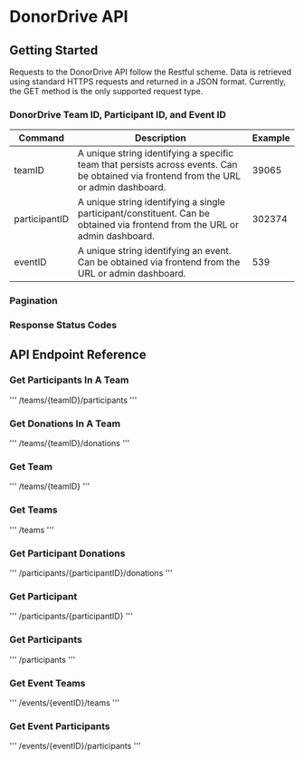 # DonorDrive API

## Getting Started
Requests to the DonorDrive API follow the Restful scheme. Data is retrieved using standard HTTPS requests and returned in a JSON format. Currently, the GET method is the only supported request type.
### DonorDrive Team ID, Participant ID, and Event ID
| Command | Description | Example |
| --- | --- | --- |
| teamID | A unique string identifying a specific team that persists across events. Can be obtained via frontend from the URL or admin dashboard. | 39065 |
| participantID | A unique string identifying a single participant/constituent. Can be obtained via frontend from the URL or admin dashboard. | 302374 |
| eventID |  A unique string identifying an event. Can be obtained via frontend from the URL or admin dashboard. | 539 |
### Pagination
### Response Status Codes
## API Endpoint Reference
### Get Participants In A Team
'''
/teams/{teamID}/participants
'''
### Get Donations In A Team
'''
/teams/{teamID}/donations
'''
### Get Team
'''
/teams/{teamID}
'''
### Get Teams
'''
/teams
'''
### Get Participant Donations
'''
/participants/{participantID}/donations
'''
### Get Participant
'''
/participants/{participantID}
'''
### Get Participants
'''
/participants
'''
### Get Event Teams
'''
/events/{eventID}/teams
'''
### Get Event Participants
'''
/events/{eventID}/participants
'''
